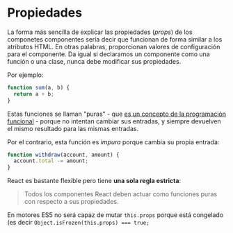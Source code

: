 # Propiedades

La forma más sencilla de explicar las propiedades (_props_) de los componetes componentes sería decir que funcionan de forma similar a los atributos HTML. En otras palabras, proporcionan valores de configuración para el componente.
Da igual si declaramos un componente como una función o una clase, nunca debe modificar sus propiedades.

Por ejemplo:

```js
function sum(a, b) {
  return a + b;
}
```

Estas funciones se llaman "puras" - que [es un concepto de la programación funcional](https://es.wikipedia.org/wiki/Programaci%C3%B3n_funcional#Funciones_puras) - porque no intentan cambiar sus entradas, y siempre devuelven el mismo resultado para las mismas entradas.

Por el contrario, esta función es _impura_ porque cambia su propia entrada:

```js
function withdraw(account, amount) {
  account.total -= amount;
}
```

React es bastante flexible pero tiene **una sola regla estricta**:


> Todos los componentes React deben actuar como funciones puras con respecto a sus propiedades.

En motores ES5 no será capaz de mutar `this.props` porque está congelado (es decir `Object.isFrozen(this.props) === true;`